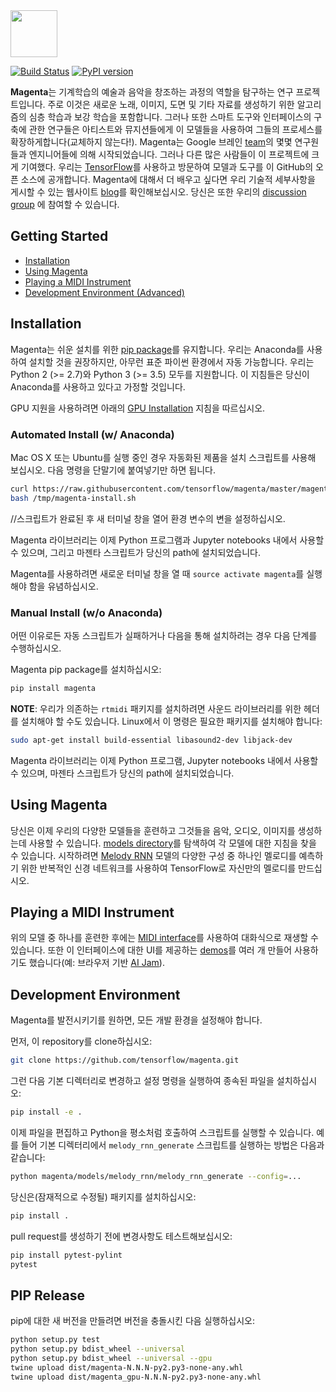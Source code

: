 
<img src="magenta-logo-bg.png" height="75">

[![Build Status](https://travis-ci.org/tensorflow/magenta.svg?branch=master)](https://travis-ci.org/tensorflow/magenta)
 [![PyPI version](https://badge.fury.io/py/magenta.svg)](https://badge.fury.io/py/magenta)

**Magenta**는 기계학습의 예술과 음악을 창조하는 과정의 역할을 
탐구하는 연구 프로젝트입니다.
주로 이것은 새로운 노래, 이미지, 도면 및 기타 자료를 생성하기 위한 
알고리즘의 심층 학습과 보강 학습을 포함합니다.
그러나 또한 스마트 도구와 인터페이스의 구축에 관한 연구들은
아티스트와 뮤지션들에게 이 모델들을 사용하여 그들의 프로세스를 확장하게합니다(교체하지 않는다!).
Magenta는 Google 브레인 [team](https://research.google.com/teams/brain/)의
몇몇 연구원들과 엔지니어들에 의해 시작되었습니다.
그러나 다른 많은 사람들이 이 프로젝트에 크게 기여했다.
우리는 [TensorFlow](https://www.tensorflow.org)를 사용하고 방문하여 모델과 도구를
이 GitHub의 오픈 소스에 공개합니다.
Magenta에 대해서 더 배우고 싶다면 우리 기술적 세부사항을 게시할 수 있는 웹사이트 
[blog](https://magenta.tensorflow.org)를 확인해보십시오.
당신은 또한 우리의 [discussion group](https://groups.google.com/a/tensorflow.org/forum/#!forum/magenta-discuss)
에 참여할 수 있습니다.


## Getting Started

* [Installation](#installation)
* [Using Magenta](#using-magenta)
* [Playing a MIDI Instrument](#playing-a-midi-instrument)
* [Development Environment (Advanced)](#development-environment)

## Installation

Magenta는 쉬운 설치를 위한 [pip package](https://pypi.python.org/pypi/magenta)를 유지합니다.
우리는 Anaconda를 사용하여 설치할 것을 권장하지만,
아무런 표준 파이썬 환경에서 자동 가능합니다.
우리는 Python 2 (>= 2.7)와 Python 3 (>= 3.5) 모두를 지원합니다.
이 지침들은 당신이 Anaconda를 사용하고 있다고 가정할 것입니다.

GPU 지원을 사용하려면 아래의 [GPU Installation](#gpu-installation) 지침을 따르십시오.

### Automated Install (w/ Anaconda)

Mac OS X 또는 Ubuntu를 실행 중인 경우 자동화된 제품을 설치 스크립트를 사용해 보십시오. 다음 명령을 단말기에 붙여넣기만 하면 됩니다.

```bash
curl https://raw.githubusercontent.com/tensorflow/magenta/master/magenta/tools/magenta-install.sh > /tmp/magenta-install.sh
bash /tmp/magenta-install.sh
```

//스크립트가 완료된 후 새 터미널 창을 열어 환경 변수의 변을 설정하십시오.

Magenta 라이브러리는 이제 Python 프로그램과 Jupyter notebooks 내에서 사용할 수 있으며,
그리고 마젠타 스크립트가 당신의 path에 설치되었습니다.

Magenta를 사용하려면 새로운 터미널 창을 열 때
`source activate magenta`를 실행해야 함을 유념하십시오.

### Manual Install (w/o Anaconda)

어떤 이유로든 자동 스크립트가 실패하거나 다음을 통해 설치하려는 경우 다음 단계를 수행하십시오.

Magenta pip package를 설치하십시오:

```bash
pip install magenta
```

**NOTE**: 우리가 의존하는 `rtmidi` 패키지를 설치하려면 사운드 라이브러리를 위한 헤더를 설치해야 할 수도 있습니다. 
Linux에서 이 명령은 필요한 패키지를 설치해야 합니다:

```bash
sudo apt-get install build-essential libasound2-dev libjack-dev
```

Magenta 라이브러리는 이제 Python 프로그램, Jupyter notebooks 내에서 사용할 수 있으며,
마젠타 스크립트가 당신의 path에 설치되었습니다.

## Using Magenta

당신은 이제 우리의 다양한 모델들을 훈련하고 그것들을 음악, 오디오, 이미지를 생성하는데 사용할 수 있습니다.
[models directory](magenta/models)를 탐색하여 각 모델에 대한 지침을 찾을 수 있습니다.
시작하려면 [Melody RNN](magenta/models/melody_rnn) 모델의 다양한 구성 중 하나인 멜로디를 예측하기 위한 반복적인 신경 네트워크를 사용하여 TensorFlow로 자신만의 멜로디를 만드십시오.

## Playing a MIDI Instrument

위의 모델 중 하나를 훈련한 후에는 [MIDI interface](magenta/interface/midi)를 사용하여 대화식으로 재생할 수 있습니다.
또한 이 인터페이스에 대한 UI를 제공하는 [demos](https://github.com/tensorflow/magenta-demos)를 여러 개 만들어 사용하기도 했습니다(예: 브라우저 기반 [AI Jam](https://github.com/tensorflow/magenta-demos/tree/master/ai-jam-js)).

## Development Environment

Magenta를 발전시키기를 원하면, 모든 개발 환경을 설정해야 합니다.

먼저, 이 repository를 clone하십시오:

```bash
git clone https://github.com/tensorflow/magenta.git
```

그런 다음 기본 디렉터리로 변경하고 설정 명령을 실행하여 종속된 파일을 설치하십시오:

```bash
pip install -e .
```

이제 파일을 편집하고 Python을 평소처럼 호출하여 스크립트를 실행할 수 있습니다.
예를 들어 기본 디렉터리에서 `melody_rnn_generate` 스크립트를 실행하는 방법은 다음과 같습니다:

```bash
python magenta/models/melody_rnn/melody_rnn_generate --config=...
```

당신은(잠재적으로 수정될) 패키지를 설치하십시오:

```bash
pip install .
```

pull request를 생성하기 전에 변경사항도 테스트해보십시오:

```bash
pip install pytest-pylint
pytest
```

## PIP Release

pip에 대한 새 버전을 만들려면 버전을 충돌시킨 다음 실행하십시오:

```bash
python setup.py test
python setup.py bdist_wheel --universal
python setup.py bdist_wheel --universal --gpu
twine upload dist/magenta-N.N.N-py2.py3-none-any.whl
twine upload dist/magenta_gpu-N.N.N-py2.py3-none-any.whl
```
